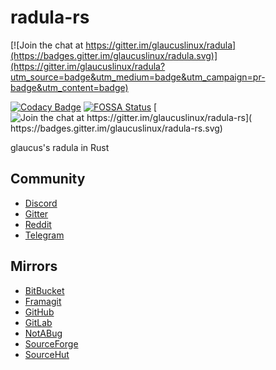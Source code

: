 # radula-rs

[![Join the chat at https://gitter.im/glaucuslinux/radula](https://badges.gitter.im/glaucuslinux/radula.svg)](https://gitter.im/glaucuslinux/radula?utm_source=badge&utm_medium=badge&utm_campaign=pr-badge&utm_content=badge)

[![Codacy Badge](
https://api.codacy.com/project/badge/Grade/ea8589b1287e4c92a5a38cdd9d5ace77)](
https://app.codacy.com/gh/glaucuslinux/radula-rs?utm_source=github.com&utm_medium=referral&utm_content=glaucuslinux/radula-rs&utm_campaign=Badge_Grade)
[![FOSSA Status](
https://app.fossa.com/api/projects/git%2Bgithub.com%2Fglaucuslinux%2Fradula-rs.svg?type=shield)](
https://app.fossa.com/projects/git%2Bgithub.com%2Fglaucuslinux%2Fradula-rs?ref=badge_shield)
[![Join the chat at https://gitter.im/glaucuslinux/radula-rs](
https://badges.gitter.im/glaucuslinux/radula-rs.svg)](
https://gitter.im/glaucuslinux/radula-rs?utm_source=badge&utm_medium=badge&utm_campaign=pr-badge&utm_content=badge)

glaucus's radula in Rust

## Community
* [Discord](https://discord.gg/nDKNmNc)
* [Gitter](https://gitter.im/glaucuslinux/radula)
* [Reddit](https://www.reddit.com/r/glaucus)
* [Telegram](https://t.me/glaucuslinux)

## Mirrors
* [BitBucket](https://bitbucket.org/glaucuslinux/radula)
* [Framagit](https://framagit.org/glaucuslinux/radula)
* [GitHub](https://github.com/glaucuslinux/radula)
* [GitLab](https://gitlab.com/glaucuslinux/radula)
* [NotABug](https://notabug.org/glaucuslinux/radula)
* [SourceForge](https://git.code.sf.net/p/glaucuslinux/radula)
* [SourceHut](https://git.sr.ht/~glaucuslinux/radula)
